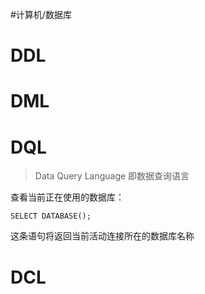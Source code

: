 #计算机/数据库
# DDL



# DML


# DQL
>Data Query Language 即数据查询语言

查看当前正在使用的数据库：
```
SELECT DATABASE();
```
这条语句将返回当前活动连接所在的数据库名称


# DCL





